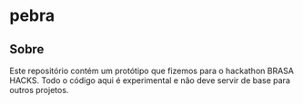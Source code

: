 # pebra

## Sobre

Este repositório contém um protótipo que fizemos para o hackathon BRASA HACKS.
Todo o código aqui é experimental e não deve servir de base para outros projetos.
